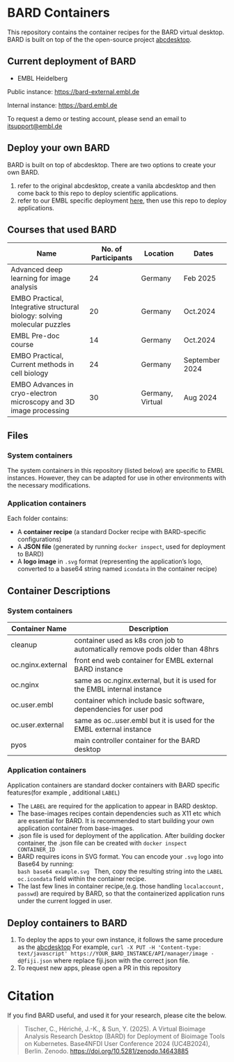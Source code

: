 # BARD Containers

This repository contains the container recipes for the BARD virtual desktop. BARD is built on top of the the open-source project [abcdesktop](https://www.abcdesktop.io/).
## Current deployment of BARD

 - EMBL Heidelberg
   
Public instance: https://bard-external.embl.de

Internal instance:   https://bard.embl.de

To request a demo or testing account, please send an email to itsupport@embl.de

## Deploy your own BARD
BARD is built on top of abcdesktop. There are two options to create your own BARD.
1. refer to the original abcdesktop, create a vanila abcdesktop and then come back to this repo to deploy scientific applications.
2. refer to our EMBL specific deployment [here](https://git.embl.de/grp-cbbcs/abcdesktop-config), then use this repo to deploy applications.

## Courses that used BARD
|Name|No. of Participants  |Location| Dates|
|--|--|--|--|
| Advanced deep learning for image analysis |24  | Germany| Feb 2025|
|EMBO Practical, Integrative structural biology: solving molecular puzzles| 20|Germany|Oct.2024|
|EMBL Pre-doc course| 14|Germany|Oct.2024|
| EMBO Practical, Current methods in cell biology |24  | Germany| September 2024|
| EMBO Advances in cryo-electron microscopy and 3D image processing |30  | Germany, Virtual| Aug 2024|


## Files

### System containers
The system containers in this repository (listed below) are specific to EMBL instances. However, they can be adapted for use in other environments with the necessary modifications.

### Application containers
Each folder contains:
-   A **container recipe** (a standard Docker recipe with BARD-specific configurations)
-   A **JSON file** (generated by running `docker inspect`, used for deployment to BARD)
-   A **logo image** in `.svg` format (representing the application’s logo, converted to a base64 string named `icondata` in the container recipe)


## Container Descriptions
### System containers
|Container Name|Description  |
|--|--|
|cleanup |container used as k8s cron job to automatically remove pods older than 48hrs|
|oc.nginx.external | front end web container for EMBL external BARD instance |
|oc.nginx| same as oc.nginx.external, but it is used for the EMBL internal instance|
|oc.user.embl| container which include basic software, dependencies for user pod |
|oc.user.external| same as oc..user.embl but it is used for the EMBL external instance |
|pyos | main controller container for the BARD desktop|

### Application containers
Application containers are standard docker containers with BARD specific features(for example , additional `LABEL`)
- The `LABEL` are required for the application to appear in BARD desktop.
- The base-images recipes contain dependencies such as X11 etc which are essential for BARD.  It is recommended to start building your own application container from base-images.
- .json file is used for deployment of the application.  After building docker container, the .json file can be created with `docker inspect CONTAINER_ID`
- BARD requires icons in SVG format. You can encode your `.svg` logo into Base64 by running:  
`bash base64 example.svg ` Then, copy the resulting string into the `LABEL oc.icondata` field within the container recipe.
- The last few lines in container recipe,(e.g. those handling `localaccount, passwd`) are required by BARD, so that the containerized application runs under the current logged in user.

## Deploy containers to BARD
1. To deploy the apps to your own instance, it follows the same procedure as the [abcdesktop](abcdesktop.io) For example,
`curl -X PUT -H 'Content-type: text/javascript' https://YOUR_BARD_INSTANCE/API/manager/image -d@fiji.json`
where replace fiji.json with the correct json file.
2. To request new apps, please open a PR in this repository




# Citation
If you find BARD useful, and used it for your research, please cite the below.

> Tischer, C., Hériché, J.-K., & Sun, Y. (2025). A Virtual Bioimage Analysis Research Desktop (BARD) for Deployment of Bioimage Tools on Kubernetes. Base4NFDI User Conference 2024 (UC4B2024), Berlin. Zenodo. https://doi.org/10.5281/zenodo.14643885



